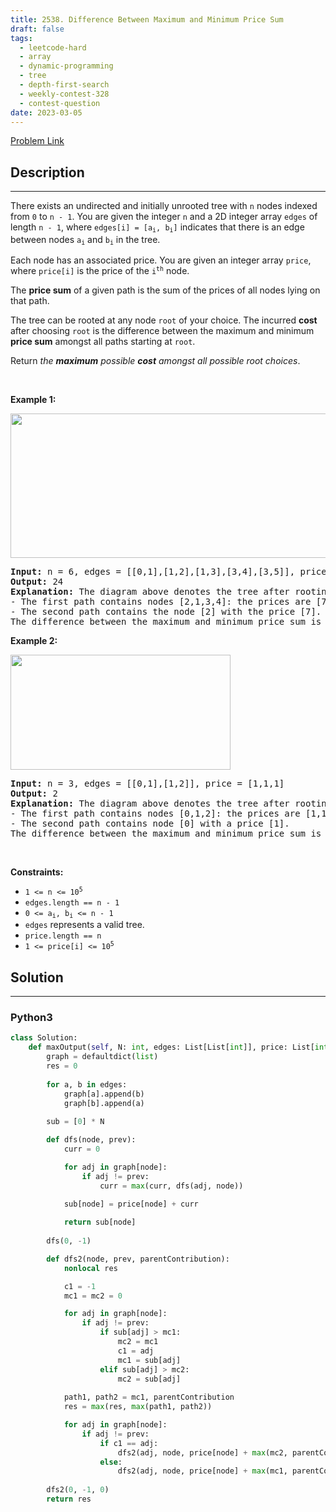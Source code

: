 ```yaml
---
title: 2538. Difference Between Maximum and Minimum Price Sum
draft: false
tags: 
  - leetcode-hard
  - array
  - dynamic-programming
  - tree
  - depth-first-search
  - weekly-contest-328
  - contest-question
date: 2023-03-05
---
```


[Problem Link](https://leetcode.com/problems/difference-between-maximum-and-minimum-price-sum/)

## Description

---
<p>There exists an undirected and initially unrooted tree with <code>n</code> nodes indexed from <code>0</code> to <code>n - 1</code>. You are given the integer <code>n</code> and a 2D integer array <code>edges</code> of length <code>n - 1</code>, where <code>edges[i] = [a<sub>i</sub>, b<sub>i</sub>]</code> indicates that there is an edge between nodes <code>a<sub>i</sub></code> and <code>b<sub>i</sub></code> in the tree.</p>

<p>Each node has an associated price. You are given an integer array <code>price</code>, where <code>price[i]</code> is the price of the <code>i<sup>th</sup></code> node.</p>

<p>The <strong>price sum</strong> of a given path is the sum of the prices of all nodes lying on that path.</p>

<p>The tree can be rooted at any node <code>root</code> of your choice. The incurred <strong>cost</strong> after choosing <code>root</code> is the difference between the maximum and minimum <strong>price sum</strong> amongst all paths starting at <code>root</code>.</p>

<p>Return <em>the <strong>maximum</strong> possible <strong>cost</strong></em> <em>amongst all possible root choices</em>.</p>

<p>&nbsp;</p>
<p><strong class="example">Example 1:</strong></p>
<img alt="" src="https://assets.leetcode.com/uploads/2022/12/01/example14.png" style="width: 556px; height: 231px;" />
<pre>
<strong>Input:</strong> n = 6, edges = [[0,1],[1,2],[1,3],[3,4],[3,5]], price = [9,8,7,6,10,5]
<strong>Output:</strong> 24
<strong>Explanation:</strong> The diagram above denotes the tree after rooting it at node 2. The first part (colored in red) shows the path with the maximum price sum. The second part (colored in blue) shows the path with the minimum price sum.
- The first path contains nodes [2,1,3,4]: the prices are [7,8,6,10], and the sum of the prices is 31.
- The second path contains the node [2] with the price [7].
The difference between the maximum and minimum price sum is 24. It can be proved that 24 is the maximum cost.
</pre>

<p><strong class="example">Example 2:</strong></p>
<img alt="" src="https://assets.leetcode.com/uploads/2022/11/24/p1_example2.png" style="width: 352px; height: 184px;" />
<pre>
<strong>Input:</strong> n = 3, edges = [[0,1],[1,2]], price = [1,1,1]
<strong>Output:</strong> 2
<strong>Explanation:</strong> The diagram above denotes the tree after rooting it at node 0. The first part (colored in red) shows the path with the maximum price sum. The second part (colored in blue) shows the path with the minimum price sum.
- The first path contains nodes [0,1,2]: the prices are [1,1,1], and the sum of the prices is 3.
- The second path contains node [0] with a price [1].
The difference between the maximum and minimum price sum is 2. It can be proved that 2 is the maximum cost.
</pre>

<p>&nbsp;</p>
<p><strong>Constraints:</strong></p>

<ul>
	<li><code>1 &lt;= n &lt;= 10<sup>5</sup></code></li>
	<li><code>edges.length == n - 1</code></li>
	<li><code>0 &lt;= a<sub>i</sub>, b<sub>i</sub> &lt;= n - 1</code></li>
	<li><code>edges</code> represents a valid tree.</li>
	<li><code>price.length == n</code></li>
	<li><code>1 &lt;= price[i] &lt;= 10<sup>5</sup></code></li>
</ul>


## Solution

---
### Python3
``` py title='difference-between-maximum-and-minimum-price-sum'
class Solution:
    def maxOutput(self, N: int, edges: List[List[int]], price: List[int]) -> int:
        graph = defaultdict(list)
        res = 0
        
        for a, b in edges:
            graph[a].append(b)
            graph[b].append(a)
        
        sub = [0] * N

        def dfs(node, prev):
            curr = 0

            for adj in graph[node]:
                if adj != prev:
                    curr = max(curr, dfs(adj, node))
            
            sub[node] = price[node] + curr

            return sub[node]
        
        dfs(0, -1)

        def dfs2(node, prev, parentContribution):
            nonlocal res

            c1 = -1
            mc1 = mc2 = 0

            for adj in graph[node]:
                if adj != prev:
                    if sub[adj] > mc1:
                        mc2 = mc1
                        c1 = adj
                        mc1 = sub[adj]
                    elif sub[adj] > mc2:
                        mc2 = sub[adj]
            
            path1, path2 = mc1, parentContribution
            res = max(res, max(path1, path2))

            for adj in graph[node]:
                if adj != prev:
                    if c1 == adj:
                        dfs2(adj, node, price[node] + max(mc2, parentContribution))
                    else:
                        dfs2(adj, node, price[node] + max(mc1, parentContribution))
        
        dfs2(0, -1, 0)
        return res
```

